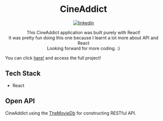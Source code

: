 <h1 align="center">CineAddict</h1>

<p align="center">
<a href="https://linkedin.com/in/valdocijunior" target="_blank">
  <img align="center" src="https://img.shields.io/badge/-valdocijunior-05122A?style=flat&logo=linkedin" alt="linkedin"/>
</a>
  </p>
  
  <p align="center">
  This CineAddict application was built purely with React! <br>
  It was pretty fun doing this one because I learnt a lot more about API and React <br>
  Looking forward for more coding. :)
  </p>
  
  You can click [here!](https://valdocijunior.github.io/Pokedex/) and access the full project!
  
  ## Tech Stack
  
  - React

## Open API

CineAddict using the [TheMovieDb](https://developer.themoviedb.org/docs) for constructing RESTful API.<br>

